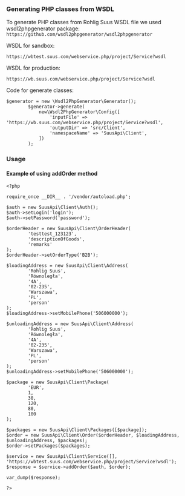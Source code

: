 ### Generating PHP classes from WSDL
To generate PHP classes from Rohlig Suus WSDL file we used wsdl2phpgenerator package:
`https://github.com/wsdl2phpgenerator/wsdl2phpgenerator`

WSDL for sandbox:
```
https://wbtest.suus.com/webservice.php/project/Service?wsdl
```
WSDL for production:
```
https://wb.suus.com/webservice.php/project/Service?wsdl
```
Code for generate classes:
```
$generator = new \Wsdl2PhpGenerator\Generator();
        $generator->generate(
            new\Wsdl2PhpGenerator\Config([
                'inputFile' => 'https://wb.suus.com/webservice.php/project/Service?wsdl',
                'outputDir' => 'src/Client',
                'namespaceName' => 'SuusApi\Client',
            ])
        );
```

### Usage

#### Example of using addOrder method

```
<?php

require_once __DIR__ . '/vendor/autoload.php';

$auth = new SuusApi\Client\Auth();
$auth->setLogin('login');
$auth->setPassword('password');

$orderHeader = new SuusApi\Client\OrderHeader(
        'testtest_123123',
        'descriptionOfGoods',
        'remarks'
);
$orderHeader->setOrderType('B2B');

$loadingAddress = new SuusApi\Client\Address(
        'Rohlig Suus',
        'Równoległa',
        '4A',
        '02-235',
        'Warszawa',
        'PL',
        'person'
);
$loadingAddress->setMobilePhone('506000000');

$unloadingAddress = new SuusApi\Client\Address(
        'Rohlig Suus',
        'Równoległa',
        '4A',
        '02-235',
        'Warszawa',
        'PL',
        'person'
);
$unloadingAddress->setMobilePhone('506000000');

$package = new SuusApi\Client\Package(
        'EUR',
        1,
        30,
        120,
        80,
        100
);

$packages = new SuusApi\Client\Packages([$package]);
$order = new SuusApi\Client\Order($orderHeader, $loadingAddress, $unloadingAddress, $packages);
$order->setPackages($packages);

$service = new SuusApi\Client\Service([], 'https://wbtest.suus.com/webservice.php/project/Service?wsdl');
$response = $service->addOrder($auth, $order);

var_dump($response);

?>
```
